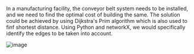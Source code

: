 In a manufacturing facility, the conveyor belt system needs to be installed, and we need to find the optimal cost of building the same. The solution could be achieved by using Dijkstra's Prim algorithm which is also used to finf shortest distance.
Using Python and networkX, we would specifically identify the edges to be taken into account.

![image](https://github.com/rupam-priya/OptimizationAlgorithms/assets/117684847/6dc38e45-a298-428e-a274-e0f665b297be)

